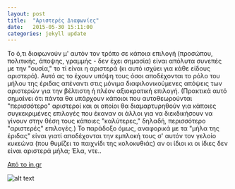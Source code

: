 ```yaml
---
layout: post
title:  "Αριστερές Διαφωνίες"
date:   2015-05-30 15:11:00
categories: jekyll update
---
```

Το ό,τι διαφωνούν μ' αυτόν τον τρόπο σε κάποια επιλογή (προσώπου, πολιτικής, άποψης, γραμμής - δεν έχει σημασία) είναι απόλυτα συνεπές με την "ουσία," το τί είναι η αριστερά (κι αυτό ισχύει για κάθε είδους αριστερά). Αυτό ας το έχουν υπόψη τους όσοι αποδέχονται το ρόλο του μήλου της έριδας απέναντι στις μόνιμα διαφιλονικούμενες απόψεις των αριστερών για την βέλτιστη ή πλέον αξιοκρατική επιλογή. (Πρακτικά αυτό σημαίνει ότι πάντα θα υπάρχουν κάποιοι που αυτοθεωρούνται "περισσότερο" αριστεροί και οι οποίοι θα διαμαρτυρηθούν για κάποιες συγκεκριμένες επιλογές που έκαναν οι άλλοι για να διεκδικήσουν να γίνουν στην θέση τους κάποιες "καλύτερες," δηλαδή, περισσότερο "αριστερές" επιλογές.) Το παράδοξο όμως, αναφορικά με τα "μήλα της έριδας" είναι γιατί αποδέχονται την εμπλοκή τους σ' αυτόν τον γελοίο κυκεώνα (που θυμίζει το παιχνίδι της κολοκυθιάς) αν οι ίδιοι κι οι ίδιες δεν είναι αριστερά μήλα; Έλα, ντε..

[Από το in.gr](http://news.in.gr/greece/article/?aid=1500001316)

![alt text](http://static.in.gr/webstatic/A809D1C497CEDCCC82A1360CE4884351.jpg)